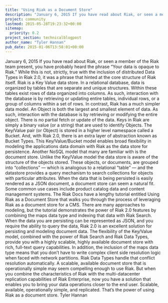 ```yaml
---
title: "Using Riak as a Document Store"
description: "January 6, 2015 If you have read about Riak, or seen a member of the Riak team present, you have probably heard the phrase “Your data is opaque to Riak.” While this is not, strictly, true with the inclusion of distributed Data Types in Riak 2.0, it was a phrase that hinted at the core structure of"
project: community
lastmod: 2015-05-28T19:23:32+00:00
sitemap:
  priority: 0.2
project_section: technicalblogpost
author_name: "Tyler Hannan"
pub_date: 2015-01-06T13:58:01+00:00
---
```

January 6, 2015
If you have read about Riak, or seen a member of the Riak team present, you have probably heard the phrase “Your data is opaque to Riak.” While this is not, strictly, true with the inclusion of distributed Data Types in Riak 2.0, it was a phrase that hinted at the core structure of Riak itself.
Riak is a Key Value data store.
In a relational database, data is organized by tables that are separate and unique structures. Within these tables exist rows of data organized into columns. As such, interaction with the database is by retrieving or updating entire tables, individual rows, or a group of columns within a set of rows.
In contrast, Riak has a much simpler data model. An Object is both the largest and smallest element of data. As such, interaction with the database is by retrieving or modifying the entire object. There is no partial fetch or update of the data.
Keys in Riak are simply a binary value (or a string) that are used to identify Objects. The Key/Value pair (or Object) is stored in a higher level namespace called a Bucket. And, with Riak 2.0, there is an extra layer of abstraction known as Bucket Types.
This Key/Value/Bucket model enables broad flexibility in modeling the applications data domain with Riak as the data store for persistence.
Another NoSQL model that many are familiar with is the document store. Unlike the Key/Value model the data store is aware of the structure of the objects stored. These objects, or documents, are grouped into “collections” — which is analogous to a relational “table” — and the datastore provides a query mechanism to search collections for objects with particular attributes. When the data that is being persisted is easily rendered as a JSON document, a document store can seem a natural fit. Some common use cases include product catalog data and content management systems.
The Riak Docs have a lengthy tutorial entitled Using Riak as a Document Store that walks you through the process of leveraging Riak as a document store for a CMS. There are many approaches to modeling, but the tutorial demonstrates the power of Riak 2.0 features by combining the maps data type and indexing that data with Riak Search.
When the data you are persisting can be represented as JSON, and you require the ability to query the data, Riak 2.0 is an excellent solution for persisting and modeling document data. The flexibility of the Key/Value model, combined with the power of Riak Search and Riak Data Types, provide you with a highly scalable, highly available document store with rich, full-text query capabilities. In addition, the inclusion of the maps data type means that you don’t have to write complex client side resolution logic when faced with network partitions. Riak Data Types handle that conflict resolution automatically.
A scalable, available document store that is operationally simple may seem compelling enough to use Riak. But when you combine the characteristics of Riak with the multi-datacenter replication capabilities of Riak Enterprise, now you have a solution that enables you to bring your data operations closer to the end user.
Scalable, available, operationally simple, and replicated. That’s the power of using Riak as a document store.
Tyler Hannan
